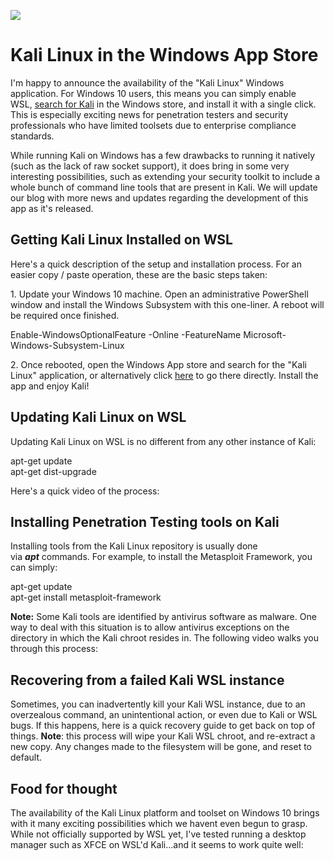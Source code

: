 ![](https://www.kali.org/wp-content/uploads/2018/02/kali-windows-app-2018.png)

Kali Linux in the Windows App Store
===================================
I'm happy to announce the availability of the "Kali Linux" Windows application. For Windows 10 users, this means you can simply enable WSL, [search for Kali](https://www.microsoft.com/en-us/store/p/kali-linux/9pkr34tncv07) in the Windows store, and install it with a single click. This is especially exciting news for penetration testers and security professionals who have limited toolsets due to enterprise compliance standards.

While running Kali on Windows has a few drawbacks to running it natively (such as the lack of raw socket support), it does bring in some very interesting possibilities, such as extending your security toolkit to include a whole bunch of command line tools that are present in Kali. We will update our blog with more news and updates regarding the development of this app as it's released.

Getting Kali Linux Installed on WSL
-----------------------------------

Here's a quick description of the setup and installation process. For an easier copy / paste operation, these are the basic steps taken:

1\. Update your Windows 10 machine. Open an administrative PowerShell window and install the Windows Subsystem with this one-liner. A reboot will be required once finished.

Enable-WindowsOptionalFeature -Online -FeatureName Microsoft-Windows-Subsystem-Linux

2\. Once rebooted, open the Windows App store and search for the "Kali Linux" application, or alternatively click [here](https://www.microsoft.com/en-us/store/p/kali-linux/9pkr34tncv07) to go there directly. Install the app and enjoy Kali!

Updating Kali Linux on WSL
--------------------------

Updating Kali Linux on WSL is no different from any other instance of Kali:

apt-get update\
apt-get dist-upgrade

Here's a quick video of the process:

Installing Penetration Testing tools on Kali
--------------------------------------------

Installing tools from the Kali Linux repository is usually done via ***apt*** commands. For example, to install the Metasploit Framework, you can simply:

apt-get update\
apt-get install metasploit-framework

**Note:** Some Kali tools are identified by antivirus software as malware. One way to deal with this situation is to allow antivirus exceptions on the directory in which the Kali chroot resides in. The following video walks you through this process:

Recovering from a failed Kali WSL instance
------------------------------------------

Sometimes, you can inadvertently kill your Kali WSL instance, due to an overzealous command, an unintentional action, or even due to Kali or WSL bugs. If this happens, here is a quick recovery guide to get back on top of things. **Note**: this process will wipe your Kali WSL chroot, and re-extract a new copy. Any changes made to the filesystem will be gone, and reset to default.

Food for thought
----------------

The availability of the Kali Linux platform and toolset on Windows 10 brings with it many exciting possibilities which we havent even begun to grasp. While not officially supported by WSL yet, I've tested running a desktop manager such as XFCE on WSL'd Kali...and it seems to work quite well: